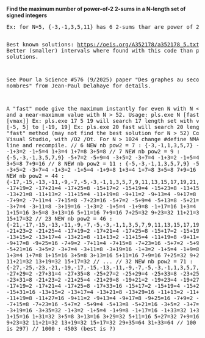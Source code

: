 <p><b>Find the maximum number of power-of-2 2-sums in a N-length set of signed integers</b></p>
<pre>
Ex: for N=5, {-3,-1,3,5,11} has 6 2-sums thar are power of 2 :  -3+5=2 -3+11=8 -1+3=2 -1+5=4 3+5=8 5+11=16

Best known solutions: https://oeis.org/A352178/a352178_5.txt
Better (smaller) intervals where found with this code than published solutions.

See Pour la Science #576 (9/2025) paper "Des graphes au secours des nombres" from Jean-Paul Delahaye for details.
  
A "fast" mode give the maximum instantly for even N with N <= 52, and a near-maximum value with N > 52.
Usage: pls.exe N [fast | vmin [vmax]]
Ex: pls.exe 17 5 19 will search 17 length set with values from [-5, 5] to [-19, 19]
Ex: pls.exe 20 fast will search 20 length set with "fast" method (may not find the best solution for N > 52)
Compiled on Visual Studio, with /O2 /Ot. For N > 1024 change #define NMAX 1024 line and recompile.
// 6 NEW nb pow2 = 7 : {-3,-1,1,3,5,7}  -3+5=2 -3+7=4 -1+3=2 -1+5=4 1+3=4 1+7=8 3+5=8
// 7 NEW nb pow2 = 9 : {-5,-3,-1,3,5,7,9}  -5+7=2 -5+9=4 -3+5=2 -3+7=4 -1+3=2 -1+5=4 -1+9=8 3+5=8 7+9=16
// 8 NEW nb pow2 = 11 : {-5,-3,-1,1,3,5,7,9}  -5+7=2 -5+9=4 -3+5=2 -3+7=4 -1+3=2 -1+5=4 -1+9=8 1+3=4 1+7=8 3+5=8 7+9=16
// ...
// 22 NEW nb pow2 = 44 : {-17,-15,-13,-11,-9,-7,-5,-3,-1,1,3,5,7,9,11,13,15,17,19,21,23,25}  -17+19=2 -17+21=4 -17+25=8 -15+17=2 -15+19=4 -15+23=8 -13+15=2 -13+17=4 -13+21=8 -11+13=2 -11+15=4 -11+19=8 -9+11=2 -9+13=4 -9+17=8 -9+25=16 -7+9=2 -7+11=4 -7+15=8 -7+23=16 -5+7=2 -5+9=4 -5+13=8 -5+21=16 -3+5=2 -3+7=4 -3+11=8 -3+19=16 -1+3=2 -1+5=4 -1+9=8 -1+17=16 1+3=4 1+7=8 1+15=16 3+5=8 3+13=16 5+11=16 7+9=16 7+25=32 9+23=32 11+21=32 13+19=32 15+17=32
// 23 NEW nb pow2 = 46 : {-21,-17,-15,-13,-11,-9,-7,-5,-3,-1,1,3,5,7,9,11,13,15,17,19,21,23,25}  -21+23=2 -21+25=4 -17+19=2 -17+21=4 -17+25=8 -15+17=2 -15+19=4 -15+23=8 -13+15=2 -13+17=4 -13+21=8 -11+13=2 -11+15=4 -11+19=8 -9+11=2 -9+13=4 -9+17=8 -9+25=16 -7+9=2 -7+11=4 -7+15=8 -7+23=16 -5+7=2 -5+9=4 -5+13=8 -5+21=16 -3+5=2 -3+7=4 -3+11=8 -3+19=16 -1+3=2 -1+5=4 -1+9=8 -1+17=16 1+3=4 1+7=8 1+15=16 3+5=8 3+13=16 5+11=16 7+9=16 7+25=32 9+23=32 11+21=32 13+19=32 15+17=32
// ...
// 32 NEW nb pow2 = 71 : {-27,-25,-23,-21,-19,-17,-15,-13,-11,-9,-7,-5,-3,-1,1,3,5,7,9,11,13,15,17,19,21,23,25,27,29,31,33,35}  -27+29=2 -27+31=4 -27+35=8 -25+27=2 -25+29=4 -25+33=8 -23+25=2 -23+27=4 -23+31=8 -21+23=2 -21+25=4 -21+29=8 -19+21=2 -19+23=4 -19+27=8 -19+35=16 -17+19=2 -17+21=4 -17+25=8 -17+33=16 -15+17=2 -15+19=4 -15+23=8 -15+31=16 -13+15=2 -13+17=4 -13+21=8 -13+29=16 -11+13=2 -11+15=4 -11+19=8 -11+27=16 -9+11=2 -9+13=4 -9+17=8 -9+25=16 -7+9=2 -7+11=4 -7+15=8 -7+23=16 -5+7=2 -5+9=4 -5+13=8 -5+21=16 -3+5=2 -3+7=4 -3+11=8 -3+19=16 -3+35=32 -1+3=2 -1+5=4 -1+9=8 -1+17=16 -1+33=32 1+3=4 1+7=8 1+15=16 1+31=32 3+5=8 3+13=16 3+29=32 5+11=16 5+27=32 7+9=16 7+25=32 9+23=32 11+21=32 13+19=32 15+17=32 29+35=64 31+33=64
// 100 : 295 (best is 297)
// 1000 : 4503 (best is ?)
</pre>
